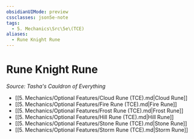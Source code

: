 ```yaml
---
obsidianUIMode: preview
cssclasses: json5e-note
tags:
  - 5. Mechanics\Src\5e\(TCE)
aliases:
  - Rune Knight Rune
---
```

# Rune Knight Rune
*Source: Tasha's Cauldron of Everything* 

- [[5. Mechanics/Optional Features/Cloud Rune (TCE).md\|Cloud Rune]]
- [[5. Mechanics/Optional Features/Fire Rune (TCE).md\|Fire Rune]]
- [[5. Mechanics/Optional Features/Frost Rune (TCE).md\|Frost Rune]]
- [[5. Mechanics/Optional Features/Hill Rune (TCE).md\|Hill Rune]]
- [[5. Mechanics/Optional Features/Stone Rune (TCE).md\|Stone Rune]]
- [[5. Mechanics/Optional Features/Storm Rune (TCE).md\|Storm Rune]]
